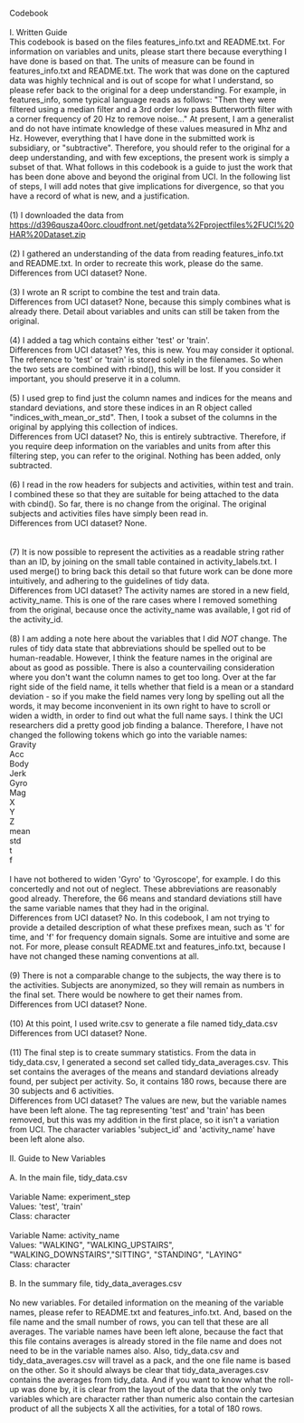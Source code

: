 Codebook<BR>
<BR>
I. Written Guide<BR>
This codebook is based on the files features_info.txt and README.txt.  For information on variables and units, please start there because everything I have done is based on that.  The units of measure can be found in features_info.txt and README.txt.  The work that was done on the captured data was highly technical and is out of scope for what I understand, so please refer back to the original for a deep understanding.  For example, in features_info, some typical language reads as follows: "Then they were filtered using a median filter and a 3rd order low pass Butterworth filter with a corner frequency of 20 Hz to remove noise..."  At present, I am a generalist and do not have intimate knowledge of these values measured in Mhz and Hz.  However, everything that I have done in the submitted work is subsidiary, or "subtractive".  Therefore, you should refer to the original for a deep understanding, and with few exceptions, the present work is simply a subset of that.  What follows in this codebook is a guide to just the work that has been done above and beyond the original from UCI.  In the following list of steps, I will add notes that give implications for divergence, so that you have a record of what is new, and a justification.<BR>
<BR>
(1) I downloaded the data from https://d396qusza40orc.cloudfront.net/getdata%2Fprojectfiles%2FUCI%20HAR%20Dataset.zip<BR>
<BR>
(2) I gathered an understanding of the data from reading features_info.txt and README.txt.  In order to recreate this work, please do the same.<BR>
Differences from UCI dataset? None.<BR>
<BR>
(3) I wrote an R script to combine the test and train data.<BR>
Differences from UCI dataset? None, because this simply combines what is already there.  Detail about variables and units can still be taken from the original.<BR>
<BR>
(4) I added a tag which contains either 'test' or 'train'.<BR>
Differences from UCI dataset?  Yes, this is new.  You may consider it optional.  The reference to 'test' or 'train' is stored solely in the filenames.  So when the two sets are combined with rbind(), this will be lost.  If you consider it important, you should preserve it in a column.<BR>
<BR>
(5) I used grep to find just the column names and indices for the means and standard deviations, and store these indices in an R object called "indices_with_mean_or_std".  Then, I took a subset of the columns in the original by applying this collection of indices.<BR>
Differences from UCI dataset?  No, this is entirely subtractive.  Therefore, if you require deep information on the variables and units from after this filtering step, you can refer to the original.  Nothing has been added, only subtracted.<BR>
<BR>
(6) I read in the row headers for subjects and activities, within test and train.  I combined these so that they are suitable for being attached to the data with cbind().  So far, there is no change from the original. The original subjects and activities files have simply been read in.<BR>
Differences from UCI dataset?  None.<BR>  
<BR>
(7) It is now possible to represent the activities as a readable string rather than an ID, by joining on the small table contained in activity_labels.txt.  I used merge() to bring back this detail so that future work can be done more intuitively, and adhering to the guidelines of tidy data.<BR>
Differences from UCI dataset? The activity names are stored in a new field, activity_name.  This is one of the rare cases where I removed something from the original, because once the activity_name was available, I got rid of the activity_id.  <BR>
<BR>
(8) I am adding a note here about the variables that I did *NOT* change.  The rules of tidy data state that abbreviations should be spelled out to be human-readable.  However, I think the feature names in the original are about as good as possible.  There is also a countervailing consideration where you don't want the column names to get too long.  Over at the far right side of the field name, it tells whether that field is a mean or a standard deviation - so if you make the field names very long by spelling out all the words, it may become inconvenient in its own right to have to scroll or widen a width, in order to find out what the full name says.  I think the UCI researchers did a pretty good job finding a balance.  Therefore, I have not changed the following tokens which go into the variable names:<BR>
Gravity<BR>
Acc<BR>
Body<BR>
Jerk<BR>
Gyro<BR>
Mag<BR>
X<BR>
Y<BR>
Z<BR>
mean<BR>
std<BR>
t<BR>
f<BR>
<BR>
I have not bothered to widen 'Gyro' to 'Gyroscope', for example.  I do this concertedly and not out of neglect.  These abbreviations are reasonably good already.  Therefore, the 66 means and standard deviations still have the same variable names that they had in the original.<BR>
Differences from UCI dataset?  No.  In this codebook, I am not trying to provide a detailed description of what these prefixes mean, such as 't' for time, and 'f' for frequency domain signals.  Some are intuitive and some are not.  For more, please consult README.txt and features_info.txt, because I have not changed these naming conventions at all.<BR>
<BR>
(9) There is not a comparable change to the subjects, the way there is to the activities.  Subjects are anonymized, so they will remain as numbers in the final set.  There would be nowhere to get their names from.<BR>
Differences from UCI dataset? None.<BR>
<BR>
(10) At this point, I used write.csv to generate a file named tidy_data.csv<BR>
Differences from UCI dataset? None.<BR>
<BR>
(11) The final step is to create summary statistics.  From the data in tidy_data.csv, I generated a second set called tidy_data_averages.csv.  This set contains the averages of the means and standard deviations already found, per subject per activity.  So, it contains 180 rows, because there are 30 subjects and 6 activities.<BR>
Differences from UCI dataset? The values are new, but the variable names have been left alone.  The tag representing 'test' and 'train' has been removed, but this was my addition in the first place, so it isn't a variation from UCI.  The character variables 'subject_id' and 'activity_name' have been left alone also. <BR>
<BR>
II. Guide to New Variables<BR>
<BR>
A. In the main file, tidy_data.csv<BR>
<BR>
Variable Name: experiment_step<BR>
Values: 'test', 'train'<BR>
Class: character<BR>
<BR>
Variable Name: activity_name<BR>
Values: "WALKING", "WALKING_UPSTAIRS", "WALKING_DOWNSTAIRS","SITTING", "STANDING", "LAYING"<BR>
Class: character<BR>
<BR>
B. In the summary file, tidy_data_averages.csv<BR>
<BR>
No new variables.  For detailed information on the meaning of the variable names, please refer to README.txt and features_info.txt.  And, based on the file name and the small number of rows, you can tell that these are all averages.  The variable names have been left alone, because the fact that this file contains averages is already stored in the file name and does not need to be in the variable names also.  Also, tidy_data.csv and tidy_data_averages.csv will travel as a pack, and the one file name is based on the other.  So it should always be clear that tidy_data_averages.csv contains the averages from tidy_data.  And if you want to know what the roll-up was done by, it is clear from the layout of the data that the only two variables which are character rather than numeric also contain the cartesian product of all the subjects X all the activities, for a total of 180 rows.<BR>
